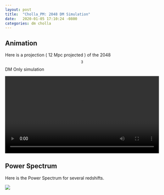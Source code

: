 ```yaml
---
layout: post
title:  "Cholla_PM: 2048 DM Simulation"
date:   2020-01-05 17:10:24 -0800
categories: dm cholla
---
```


## Animation 

Here is a projection ( 12 Mpc projected ) of the 2048$$^3$$ DM Only simulation


<div style="text-align: center">
<video src="{{ site.url }}assets/videos/dm_projection_50Mpc_2048.mp4" width="100%"  height="auto" controls preload> </video>
</div>


## Power Spectrum

Here is the Power Spectrum for several redshifts.

<img src="{{ site.url }}assets/images/power_spectrum_dm_2048.png"> 

 